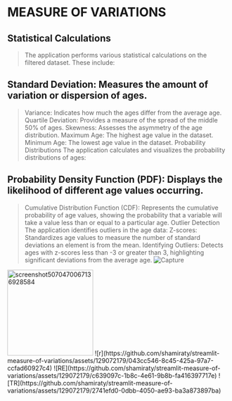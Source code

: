 # MEASURE OF VARIATIONS 

## Statistical Calculations
> The application performs various statistical calculations on the filtered dataset. These include:

## Standard Deviation: Measures the amount of variation or dispersion of ages.
> Variance: Indicates how much the ages differ from the average age.
> Quartile Deviation: Provides a measure of the spread of the middle 50% of ages.
> Skewness: Assesses the asymmetry of the age distribution.
> Maximum Age: The highest age value in the dataset.
> Minimum Age: The lowest age value in the dataset.
> Probability Distributions
> The application calculates and visualizes the probability distributions of ages:

## Probability Density Function (PDF): Displays the likelihood of different age values occurring.
> Cumulative Distribution Function (CDF): Represents the cumulative probability of age values, showing the probability that a variable will take a value less than or equal to a particular age.
> Outlier Detection
> The application identifies outliers in the age data:
> Z-scores: Standardizes age values to measure the number of standard deviations an element is from the mean.
> Identifying Outliers: Detects ages with z-scores less than -3 or greater than 3, highlighting significant deviations from the average age.
![Capture](https://github.com/shamiraty/streamlit-measure-of-variations/assets/129072179/0bd2dad3-baee-4c55-a39f-84ea879166e4)
<img width="195" alt="screenshot5070470067136928584" src="https://github.com/shamiraty/streamlit-measure-of-variations/assets/129072179/d3b60441-c7e6-4a24-8d12-c44db2c27925">
![r](https://github.com/shamiraty/streamlit-measure-of-variations/assets/129072179/043cc546-8c45-425a-97a7-ccfad60927c4)
![RE](https://github.com/shamiraty/streamlit-measure-of-variations/assets/129072179/c639097c-1b8c-4e61-9b8b-fa416397717e)
![TR](https://github.com/shamiraty/streamlit-measure-of-variations/assets/129072179/2741efd0-0dbb-4050-ae93-ba3a873897ba)
